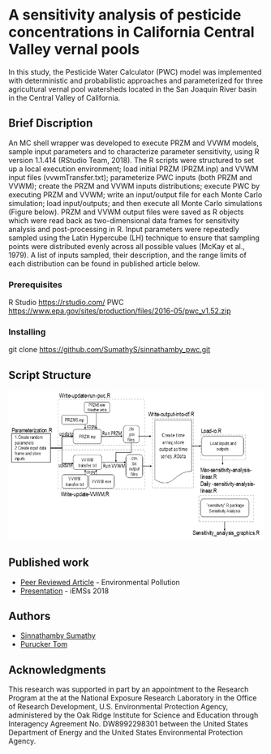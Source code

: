 # A sensitivity analysis of pesticide concentrations in California Central Valley vernal pools

In this study, the Pesticide Water Calculator (PWC) model was implemented with deterministic and probabilistic approaches and parameterized for three agricultural vernal pool watersheds located in the San Joaquin River basin in the Central Valley of California.

## Brief Discription

An MC shell wrapper was developed to execute PRZM and VVWM models, sample input parameters and to characterize parameter sensitivity, using R version 1.1.414 (RStudio Team, 2018). The R scripts were structured to set up a local execution environment; load initial PRZM (PRZM.inp) and VVWM input files (vvwmTransfer.txt); parameterize PWC inputs (both PRZM and VVWM); create the PRZM and VVWM inputs distributions; execute PWC by executing PRZM and VVWM; write an input/output file for each Monte Carlo simulation; load input/outputs; and then execute all Monte Carlo simulations (Figure below). PRZM and VVWM output files were saved as R objects which were read back as two-dimensional data frames for sensitivity analysis and post-processing in R. Input parameters were repeatedly sampled using the Latin Hypercube (LH) technique to ensure that sampling points were distributed evenly across all possible values (McKay et al., 1979). A list of inputs sampled, their description, and the range limits of each distribution can be found in published article below.

### Prerequisites

R Studio https://rstudio.com/
PWC https://www.epa.gov/sites/production/files/2016-05/pwc_v1.52.zip


### Installing

git clone https://github.com/SumathyS/sinnathamby_pwc.git


## Script Structure

![picture](figures/script.png)



## Published work

* [Peer Reviewed Article](https://www.sciencedirect.com/science/article/pii/S0269749119343088) - Environmental Pollution
* [Presentation](https://www.researchgate.net/publication/337032938_Sensitivity_analysis_for_pesticide_transport_in_a_vernal_pool_watershed_using_the_Pesticide_Water_Calculator) - iEMSs 2018

## Authors

*  [Sinnathamby Sumathy](https://sumathys.github.io/)
*  [Purucker Tom](https://tom-purucker.appspot.com/)


## Acknowledgments
This research was supported in part by an appointment to the Research Program at the at the National Exposure Research Laboratory in the Office of Research Development, U.S. Environmental Protection Agency, administered by the Oak Ridge Institute for Science and Education through Interagency Agreement No. DW8992298301 between the United States Department of Energy and the United States Environmental Protection Agency. 

